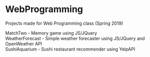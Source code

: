 # WebProgramming
Projects made for Web Programming class (Spring 2019)  
  
MatchTwo - Memory game using JS/JQuery  
WeatherForecast - Simple weather forecaster using JS/JQuery and OpenWeather API  
SushiAquarium - Sushi restaurant recommender using YelpAPI
